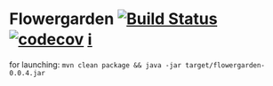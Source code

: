 # Flowergarden [![Build Status](https://travis-ci.org/Olezha/Flowergarden.svg?branch=master)](https://travis-ci.org/Olezha/Flowergarden) [![codecov](https://codecov.io/gh/Olezha/Flowergarden/branch/master/graph/badge.svg)](https://codecov.io/gh/Olezha/Flowergarden) [:information_source:](https://github.com/Olezha/Flowergarden/wiki)

for launching: ```mvn clean package && java -jar target/flowergarden-0.0.4.jar```
